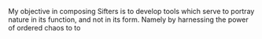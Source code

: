 My objective in composing Sifters is to develop tools which serve to portray
nature in its function, and not in its form. Namely by harnessing the power of
ordered chaos to to 
